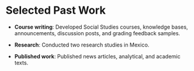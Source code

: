 # Selected Past Work

- **Course writing**: Developed Social Studies courses, knowledge bases, announcements, discussion posts, and grading feedback samples.

- **Research**: Conducted two research studies in Mexico.

- **Published work**: Published news articles, analytical, and academic texts.
